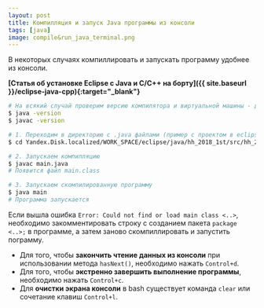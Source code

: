 ```yaml
---
layout: post 
title: Компилляция и запуск Java программы из консоли
tags: [java]
image: compile&run_java_terminal.png
---
```


В некоторых случаях компиллировать и запускать программу удобнее из консоли. 

<!--more-->

**[Статья об установке Eclipse с Java и С/С++ на борту]({{ site.baseurl }}/eclipse-java-cpp){:target="_blank"}**

```bash
# На всякий случай проверим версию компилятора и виртуальной машины - должна быть 1.8 и выше
$ java -version
$ javac -version

# 1. Переходим в директорию с .java файлами (пример с проектом в eclipse)
$ cd Yandex.Disk.localized/WORK_SPACE/eclipse/java/hh_2018_1st/src/hh_2018_1st/

# 2. Запускаем компилляцию
$ javac main.java
# Появится файл main.class

# 3. Запускаем скомпилированную программу
$ java main
# Программа запускается
```

Если вышла ошибка `Error: Could not find or load main class <..>`, необходимо закомментировать строку с созданием пакета `package <..>;` в программе, а затем заново скомпиллировать и запустить пограмму.

* Для того, чтобы **закончить чтение данных из консоли** при использовании метода `hasNext()`, необходимо нажать `Control+d`.
* Для того, чтобы **экстренно завершить выполнение программы**, необходимо нажать `Control+c`.
* Для **очистки экрана консоли** в bash существует команда `clear` или сочетание клавиш `Control+l`.

